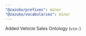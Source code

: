 ```yaml
---
"@zazuko/prefixes": minor
"@zazuko/vocabularies": minor
---
```


Added Vehicle Sales Ontology (`vso:`)
